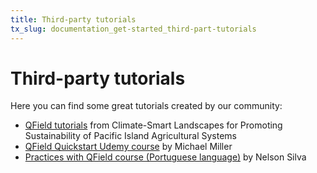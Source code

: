 ```yaml
---
title: Third-party tutorials
tx_slug: documentation_get-started_third-part-tutorials
---
```


# Third-party tutorials

Here you can find some great tutorials created by our community:

- [QField tutorials](https://livelihoods-and-landscapes.github.io/qgis_qfield_tutorials/training_overview.html) from Climate-Smart Landscapes for Promoting Sustainability of Pacific Island Agricultural Systems <!-- markdown-link-check-disable-line -->
- [QField Quickstart Udemy course](https://www.udemy.com/course/qfield-quickstart/) by Michael Miller <!-- markdown-link-check-disable-line -->
- [Practices with QField course (Portuguese language)](https://geomondego.thinkific.com/courses/praticas-com-qfield) by Nelson Silva <!-- markdown-link-check-disable-line -->
